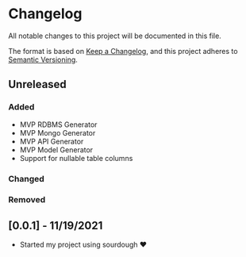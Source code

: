 # Changelog
All notable changes to this project will be documented in this file.

The format is based on [Keep a Changelog](https://keepachangelog.com/en/1.0.0/),
and this project adheres to [Semantic Versioning](https://semver.org/spec/v2.0.0.html).

## Unreleased
### Added
- MVP RDBMS Generator
- MVP Mongo Generator
- MVP API Generator
- MVP Model Generator
- Support for nullable table columns 

### Changed

### Removed

## [0.0.1] - 11/19/2021
- Started my project using sourdough ❤️
